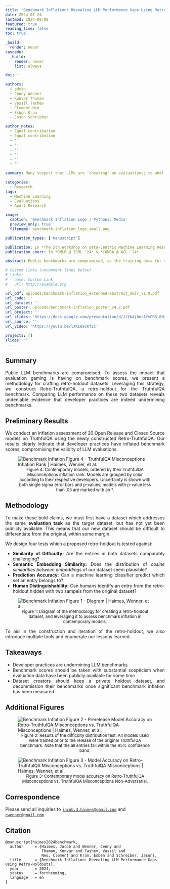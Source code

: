 ```yaml
---
title: "Benchmark Inflation: Revealing LLM Performance Gaps Using Retro-Holdouts"
date: 2024-07-24
lastmod: 2024-08-08
featured: true
reading_time: false
toc: true

_build:
  render: never
cascade:
  _build:
    render: never
    list: always

doi: ''

authors:
  - admin
  - Cenny Wenner
  - Kunvar Thaman
  - Vassil Tashev
  - Clement Neo
  - Esben Kran
  - Jason Schrieber

author_notes:
  - Equal contribution
  - Equal contribution
  - ''
  - ''
  - ''
  - ''
  - ''
  - ''

summary: Many suspect that LLMs are 'cheating' on evaluations; to what extent is that accurate?

categories: 
  - Research
tags:
  - Machine Learning
  - Evaluations
  - Apart Research

image:
  caption: 'Benchmark Inflation Logo / Pythonic Media'
  preview_only: true
  filename: benchmark-inflation_logo_small.png

publication_types: ['manuscript']

publication: In *The 5th Workshop on Data-Centric Machine Learning Research at The Forty-first International Conference on Machine Learning*  and *The 1st Workshop on Data Contamination at The 62nd Annual Meeting of the Association for Computational Linguistics*
publication_short: In *DMLR @ ICML '24* & *CONDA @ ACL '24*

abstract: Public benchmarks are compromised, as the training data for many Large Language Models (LLMs) is contaminated with test data, suggesting a <strong>performance gap</strong> between benchmark scores and actual capabilities. Ideally, a private holdout set could be used to accurately verify scores. Unfortunately, such datasets do not exist for most benchmarks, and post-hoc construction of sufficiently similar datasets is non-trivial. To address these issues, we introduce a systematic methodology for (i) retrospectively constructing a holdout dataset for a target dataset, (ii) demonstrating the <strong>sufficient indistinguishability</strong> of this <strong>retro-holdout</strong> dataset, and (iii) comparing LLMs on the two datasets to quantify the performance gap due to the dataset's public availability. Applying these methods to TruthfulQA, we construct and release Retro-TruthfulQA, on which we evaluate twenty LLMs and find that some have inflated scores by more than 10 percentage points. Our results demonstrate that public benchmark scores do not accurately assess model properties, and underscore the importance of improved data and evaluation practices in the field.

# Custom links (uncomment lines below)
# links:
# - name: Custom Link
#   url: http://example.org

url_pdf: uploads/benchmark-inflation_extended-abstract_dmlr_v1.0.pdf
url_code: ''
url_dataset: ''
url_poster: uploads/benchmark-inflation_poster_v4.2.pdf
url_project: ''
url_slides: 'https://docs.google.com/presentation/d/1rYkAj8mrAYmPRS_6NzP44IbII7uHUeGhug-RtrZECW4/edit?usp=sharing'
url_source: ''
url_video: 'https://youtu.be/lXKIeacKf2c'

projects: []
slides: ""
---
```

## Summary

<div style="text-align: justify">
Public LLM benchmarks are compromised. To assess the impact that evaluation gaming is having on benchmark scores, we present a methodology for crafting retro-holdout datasets. Leveraging this strategy, we construct Retro-TruthfulQA, a retro-holdout for the TruthfulQA benchmark. Comparing LLM performance on these two datasets reveals undeniable evidence that developer practices are indeed undermining benchmarks.
</div>

## Preliminary Results
<div style="text-align: justify">
We conduct an inflation assessment of 20 Open Release and Closed Source models on TruthfulQA using the newly constructed Retro-TruthfulQA. Our results clearly indicate that developer practices have inflated benchmark scores, compromising the validity of LLM evaluations.
</div>

<figure>
    <img class="w-full" src="benchmark-inflation_misconceptions_inverted.svg"
         alt="Benchmark Inflation Figure 4 - TruthfulQA Misconceptions Inflation Rank | Haimes, Wenner, et al.">
    <figcaption style="text-align:center; font-size:small">Figure 4: Contemporary models, ordered by their TruthfulQA Misconceptions inflation rank. Models are grouped by color according to their respective developers. Uncertainty is shown with both single sigma error bars and p-values; models with p-value less than .05 are marked with an *.</figcaption>
</figure>

## Methodology
<div style="text-align: justify">

To make these bold claims, we must first have a dataset which addresses the same **evaluation task** as the target dataset, but has not yet been publicly available. This means that our new dataset should be difficult to differentiate from the original, within some margin.

We design four tests which a proposed retro-holdout is tested against:
- **Similarity of Difficulty:** Are the entries in both datasets comparably challenging?
- **Semantic Embedding Similarity:** Does the distribution of *cosine similarities between embeddings* of our dataset seem plausible?
- **Prediction Accuracy:** Can a machine learning classifier predict which set an entry belongs to?
- **Human Distinguishability:** Can humans identify an entry from the retro-holdout hidden with two sampels from the original dataset?
</div>

<figure>
    <img class="w-full" src="benchmark-inflation_fig-1.svg"
         alt="Benchmark Inflation Figure 1 - Diagram | Haimes, Wenner, et al." width="full">
    <figcaption style="text-align:center; font-size:small">Figure 1: Diagram of the methodology for creating a retro-holdout dataset, and leveraging it to assess benchmark inflation in contemporary models.</figcaption>
</figure>

<div style="text-align: justify">
To aid in the construction and iteration of the retro-holdout, we also introduce multiple tools and enumerate our lessons learned.
</div>

## Takeaways

<div style="text-align: justify">

- Developer practices are undermining LLM benchmarks
- Benchmark scores should be taken with substantial scepticism when evaluation data have been publicly available for some time
- Dataset creators should keep a private holdout dataset, and decommission their benchmarks once significant benchmark inflation has been measured
</div>

## Additional Figures

<div class="grid grid-cols-1 items-start md:items-center gap-x-8 gap-y-8 sm:gap-y-16 md:grid-cols-2">
<div><figure>
    <img class="w-full" src="prerelease-diag_misconceptions.svg"
         alt="Benchmark Inflation Figure 2 - Prerelease Model Accuracy on Retro-TruthfulQA Misconceptions vs. TruthfulQA Misconceptions | Haimes, Wenner, et al.">
    <figcaption style="text-align:center; font-size:small">Figure 2: Results of the difficulty distribution test. All models used were trained prior to the release of the original TruthfulQA benchmark. Note that the all entries fall within the 95% confidence band.</figcaption>
</figure></div>
<div><figure>
    <img class="w-full" src="eval-diag_misconceptions.svg"
         alt="Benchmark Inflation Figure 3 - Model Accuracy on Retro-TruthfulQA Misconceptions vs. TruthfulQA Misconceptions | Haimes, Wenner, et al.">
    <figcaption style="text-align:center; font-size:small">Figure 3: Contemporary model accuracy on Retro-TruthfulQA Misconceptions vs. TruthfulQA Misconceptions Non-Adversarial. </figcaption>
</figure></div>
</div>

## Correspondence

Please send all inquiries to <code>jacob.d.haimes@gmail.com</code> and <code>cwenner@gmail.com</code>.

## Citation

<!-- <div class="snippet-clipboard-content notranslate position-relative overflow-auto" style="font-size:80%"><pre class="notranslate"> -->
```text
@manuscript{haimes2024benchmark,
  author     = {Haimes, Jacob and Wenner, Cenny and
                Thaman, Kunvar and Tashev, Vassil and
                Neo, Clement and Kran, Esben and Schreiber, Jason},
  title      = {Benchmark Inflation: Revealing LLM Performance Gaps Using Retro-Holdouts},
  year       = 2024,
  status     = forthcoming,
  language   = en
}
```
  <!-- 
  month        = {},
  publisher    = {},
  version      = {},
  doi          = {},
  url          = {} 
  https://docs.citationstyles.org/en/stable/specification.html#appendix-iv-variables
  -->
  <!-- </code>
  </pre>
  <div class="zeroclipboard-container">
    <clipboard-copy aria-label="Copy" class="ClipboardButton btn btn-invisible js-clipboard-copy m-2 p-0 d-flex flex-justify-center flex-items-center" data-copy-feedback="Copied!" data-tooltip-direction="w" value='@manuscript{benchmark-inflation,
author     = {Haimes, Jacob and Wenner, Cenny and
            Thaman, Kunvar and Tashev, Vassil and
            Neo, Clement and Kran, Esben and Schreiber, Jason},
title      = {Benchmark Inflation: Revealing LLM Performance Gaps Using Retro-Holdouts},
year       = 2024,
status     = forthcoming,
language   = en
}' tabindex="0" role="button">
    </clipboard-copy>
  </div>
</div> -->
